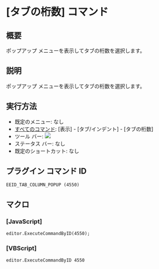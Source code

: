 # \[タブの桁数\] コマンド

## 概要

ポップアップ メニューを表示してタブの桁数を選択します。

## 説明

ポップアップ メニューを表示してタブの桁数を選択します。

## 実行方法

- 既定のメニュー: なし
- [すべてのコマンド](../../glossary/allcommands): \[表示\] \- \[タブ/インデント\] \- \[タブの桁数\]
- ツール バー: ![](../../images/tab_column24x16..png)
- ステータス バー: なし
- 既定のショートカット: なし

## プラグイン コマンド ID

```
EEID_TAB_COLUMN_POPUP (4550)
```

## マクロ

### \[JavaScript\]

```
editor.ExecuteCommandByID(4550);
```

### \[VBScript\]

```
editor.ExecuteCommandByID 4550
```
